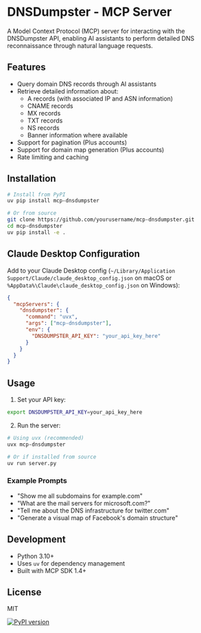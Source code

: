 # DNSDumpster - MCP Server

A Model Context Protocol (MCP) server for interacting with the DNSDumpster API, enabling AI assistants to perform detailed DNS reconnaissance through natural language requests.

## Features

- Query domain DNS records through AI assistants
- Retrieve detailed information about:
  - A records (with associated IP and ASN information)
  - CNAME records
  - MX records
  - TXT records
  - NS records
  - Banner information where available
- Support for pagination (Plus accounts)
- Support for domain map generation (Plus accounts)
- Rate limiting and caching

## Installation

```bash
# Install from PyPI
uv pip install mcp-dnsdumpster

# Or from source
git clone https://github.com/yourusername/mcp-dnsdumpster.git
cd mcp-dnsdumpster
uv pip install -e .
```

## Claude Desktop Configuration

Add to your Claude Desktop config (`~/Library/Application Support/Claude/claude_desktop_config.json` on macOS or `%AppData%\Claude\claude_desktop_config.json` on Windows):

```json
{
  "mcpServers": {
    "dnsdumpster": {
      "command": "uvx",
      "args": ["mcp-dnsdumpster"],
      "env": {
        "DNSDUMPSTER_API_KEY": "your_api_key_here"
      }
    }
  }
}
```

## Usage

1. Set your API key:
```bash
export DNSDUMPSTER_API_KEY=your_api_key_here
```

2. Run the server:
```bash
# Using uvx (recommended)
uvx mcp-dnsdumpster

# Or if installed from source
uv run server.py
```

### Example Prompts

- "Show me all subdomains for example.com"
- "What are the mail servers for microsoft.com?"
- "Tell me about the DNS infrastructure for twitter.com"
- "Generate a visual map of Facebook's domain structure"

## Development

- Python 3.10+
- Uses `uv` for dependency management
- Built with MCP SDK 1.4+

## License

MIT

[![PyPI version](https://badge.fury.io/py/mcp-dnsdumpster.svg)](https://pypi.org/project/mcp-dnsdumpster/)